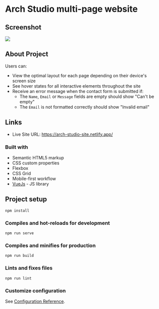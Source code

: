 # Arch Studio multi-page website

## Screenshot

![](./assets/screenshot.png)

## About Project

Users can: 

- View the optimal layout for each page depending on their device's screen size
- See hover states for all interactive elements throughout the site
- Receive an error message when the contact form is submitted if:
  - The `Name`, `Email` or `Message` fields are empty should show "Can't be empty"
  - The `Email` is not formatted correctly should show "Invalid email"

## Links

- Live Site URL: https://arch-studio-site.netlify.app/

### Built with

- Semantic HTML5 markup
- CSS custom properties
- Flexbox
- CSS Grid
- Mobile-first workflow
- [VueJs](https://vuejs.org/) - JS library


## Project setup
```
npm install
```

### Compiles and hot-reloads for development
```
npm run serve
```

### Compiles and minifies for production
```
npm run build
```

### Lints and fixes files
```
npm run lint
```

### Customize configuration
See [Configuration Reference](https://cli.vuejs.org/config/).
